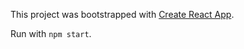 This project was bootstrapped with [Create React App](https://github.com/facebook/create-react-app).

Run with `npm start`. 